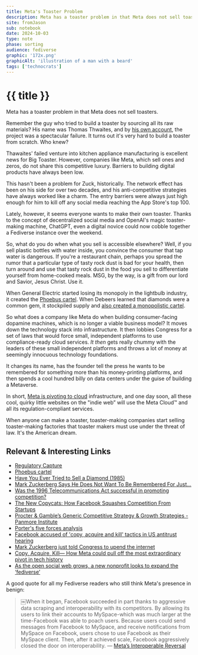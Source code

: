 ```yaml
---
title: Meta's Toaster Problem
description: Meta has a toaster problem in that Meta does not sell toasters.
site: fromJason
sub: notebook
date: 2024-10-03
type: note
phase: sorting
audience: fediverse
graphic: '172x.png'
graphicAlt: 'illustration of a man with a beard'
tags: ['technocrats']
---
```

# {{ title }}

Meta has a toaster problem in that Meta does not sell toasters.

Remember the guy who tried to build a toaster by sourcing all its raw materials? His name was Thomas Thwaites, and by [his own account](http://www.thetoasterproject.org/page2.htm), the project was a spectacular failure. It turns out it's very hard to build a toaster from scratch. Who knew?

Thawaites' failed venture into kitchen appliance manufacturing is excellent news for Big Toaster. However, companies like Meta, which sell ones and zeros, do not share this competitive luxury. Barriers to building digital products have always been low.

This hasn't been a problem for Zuck, historically. The network effect has been on his side for over two decades, and his anti-competitive strategies have always worked like a charm. The entry barriers were always just high enough for him to kill off any social media reaching the App Store's top 100. 

Lately, however, it seems everyone wants to make their own toaster. Thanks to the concept of decentralized social media and OpenAI's magic toaster-making machine, ChatGPT, even a digital novice could now cobble together a Fediverse instance over the weekend.

So, what do you do when what you sell is accessible elsewhere? Well, if you sell plastic bottles with water inside, you convince the consumer that tap water is dangerous. If you're a restaurant chain, perhaps you spread the rumor that a particular type of tasty rock dust is bad for your health, then turn around and use that tasty rock dust in the food you sell to differentiate yourself from home-cooked meals. MSG, by the way, is a gift from our lord and Savior, Jesus Christ. Use it. 

When General Electric started losing its monopoly in the lightbulb industry, it created the [Phoebus cartel](https://en.wikipedia.org/wiki/Phoebus_cartel). When Debeers learned that diamonds were a common gem, it stockpiled supply and [also created a monopolistic cartel](https://www.theatlantic.com/magazine/archive/1982/02/have-you-ever-tried-to-sell-a-diamond/304575/).

So what does a company like Meta do when building consumer-facing dopamine machines, which is no longer a viable business model? It moves down the technology stack into infrastructure. It then lobbies Congress for a set of laws that would force small, independent platforms to use compliance-ready cloud services. *It then* gets really chummy with the leaders of these small independent platforms and throws a lot of money at seemingly innocuous technology foundations. 

It changes its name, has the founder tell the press he wants to be remembered for something more than his money-printing platforms, and then spends a cool hundred billy on data centers under the guise of building a Metaverse.

In short, [Meta is pivoting to cloud](https://fromjason.xyz/p/notebook/copy-acquire-kill-how-meta-could-pull-off-the-most-extraordinary-pivot-in-tech-history/) infrastructure, and one day soon, all these cool, quirky little websites on the "indie web” will use the Meta Cloud™ and all its regulation-compliant services.

When anyone can make a toaster, toaster-making companies start selling toaster-making factories that toaster makers must use under the threat of law. It's the American dream. 

## Relevant & Interesting Links

- [Regulatory Capture](￼https://en.wikipedia.org/wiki/Regulatory_capture)
- [Phoebus cartel](https://en.wikipedia.org/wiki/Phoebus_cartel)
- [ Have You Ever Tried to Sell a Diamond (1985)](https://www.theatlantic.com/magazine/archive/1982/02/have-you-ever-tried-to-sell-a-diamond/304575/)
- [Mark Zuckerberg Says He Does Not Want To Be Remembered For Just…](https://timesofindia.indiatimes.com/technology/tech-news/mark-zuckerberg-says-he-does-not-want-to-be-remembered-for-just-discover-meta-ceos-vision-and-ambition/articleshow/113860897.cms)
- [Was the 1996 Telecommunications Act successful in promoting competition?](https://www.brookings.edu/articles/was-the-1996-telecommunications-act-successful-in-promoting-competition/)
- [The New Copycats: How Facebook Squashes Competition From Startups](https://archive.ph/td4Ld)
- [Procter & Gamble’s Generic Competitive Strategy & Growth Strategies - Panmore Institute](https://panmore.com/procter-gamble-generic-strategy-intensive-growth-strategies)
- [Porter's five forces analysis](https://en.wikipedia.org/wiki/Porter%27s_five_forces_analysis)
- [Facebook accused of 'copy, acquire and kill' tactics in US antitrust hearing](https://www.euractiv.com/section/digital/news/facebook-accused-of-copy-acquire-and-kill-tactics-in-us-antitrust-hearing/)
- [Mark Zuckerberg just told Congress to upend the internet](https://www.theverge.com/2020/10/29/21537040/facebook-mark-zuckerberg-section-230-hearing-reform-pact-act-big-tech)
- [Copy, Acquire, Kill— How Meta could pull off the most extraordinary pivot in tech history](https://fromjason.xyz/p/notebook/copy-acquire-kill-how-meta-could-pull-off-the-most-extraordinary-pivot-in-tech-history/)
- [As the open social web grows, a new nonprofit looks to expand the ‘fediverse’](https://techcrunch.com/2024/09/24/as-the-open-social-web-movement-grows-a-new-nonprofit-launches-to-expand-the-fediverse/)


A good quote for all my Fediverse readers who still think Meta's presence in benign:

> ￼When it began, Facebook succeeded in part thanks to aggressive data scraping and interoperability with its competitors. By allowing its users to link their accounts to MySpace-which was much larger at the time-Facebook was able to poach users. Because users could send messages from Facebook to MySpace, and receive notifications from MySpace on Facebook, users chose to use Facebook as their MySpace client. Then, after it achieved scale, Facebook aggressively closed the door on interoperability.
> — [Meta’s Interoperable Reversal](https://www.techpolicy.press/metas-interoperable-reversal/)

